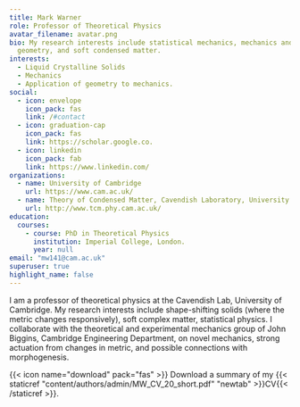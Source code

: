 ```yaml
---
title: Mark Warner
role: Professor of Theoretical Physics
avatar_filename: avatar.png
bio: My research interests include statistical mechanics, mechanics and
  geometry, and soft condensed matter.
interests:
  - Liquid Crystalline Solids
  - Mechanics
  - Application of geometry to mechanics.
social:
  - icon: envelope
    icon_pack: fas
    link: /#contact
  - icon: graduation-cap
    icon_pack: fas
    link: https://scholar.google.co.
  - icon: linkedin
    icon_pack: fab
    link: https://www.linkedin.com/
organizations:
  - name: University of Cambridge
    url: https://www.cam.ac.uk/
  - name: Theory of Condensed Matter, Cavendish Laboratory, University of Cambridge.
    url: http://www.tcm.phy.cam.ac.uk/
education:
  courses:
    - course: PhD in Theoretical Physics
      institution: Imperial College, London.
      year: null
email: "mw141@cam.ac.uk"
superuser: true
highlight_name: false
---
```


I am a professor of theoretical physics at the Cavendish Lab, University of Cambridge. My research interests include shape-shifting solids (where the metric changes responsively), soft complex matter, statistical physics. I collaborate with the theoretical and experimental mechanics group of John Biggins, Cambridge Engineering Department, on novel mechanics, strong actuation from changes in metric, and possible connections with morphogenesis.


{{< icon name="download" pack="fas" >}} Download a summary of my {{< staticref "content/authors/admin/MW_CV_20_short.pdf" "newtab" >}}CV{{< /staticref >}}.
